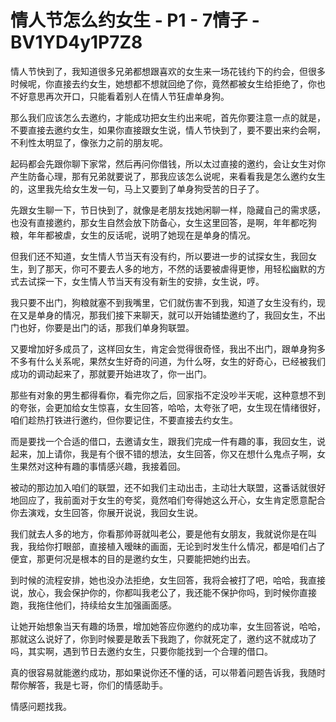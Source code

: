 # 情人节怎么约女生 - P1 - 7情子 - BV1YD4y1P7Z8

情人节快到了，我知道很多兄弟都想跟喜欢的女生来一场花钱约下的约会，但很多时候呢，你直接去约女生，她想都不想就回绝了你，竟然都被女生给拒绝了，你也不好意思再次开口，只能看着别人在情人节狂虐单身狗。

那么我们应该怎么去邀约，才能成功把女生约出来呢，首先你要注意一点的就是，不要直接去邀约女生，如果你直接跟女生说，情人节快到了，要不要出来约会啊，不利性太明显了，像张力之前的朋友呢。

起码都会先跟你聊下家常，然后再问你借钱，所以太过直接的邀约，会让女生对你产生防备心理，那有兄弟就要说了，那我应该怎么说呢，来看看我是怎么邀约女生的，这里我先给女生发一句，马上又要到了单身狗受苦的日子了。

先跟女生聊一下，节日快到了，就像是老朋友找她闲聊一样，隐藏自己的需求感，也没有直接邀约，那女生自然会放下防备心，女生这里回答，是啊，年年都吃狗粮，年年都被虐，女生的反话呢，说明了她现在是单身的情况。

但我们还不知道，女生情人节当天有没有约，所以要进一步的试探女生，我回女生，到了那天，你可不要去人多的地方，不然的话要被虐得更惨，用轻松幽默的方式去试探一下，女生情人节当天有没有新生的安排，女生说，哼。

我只要不出门，狗粮就塞不到我嘴里，它们就伤害不到我，知道了女生没有约，现在又是单身的情况，那我们接下来聊天，就可以开始铺垫邀约了，我回女生，不出门也好，你要是出门的话，那我们单身狗联盟。

又要增加好多成员了，这样回女生，肯定会觉得很奇怪，我出不出门，跟单身狗多不多有什么关系呢，果然女生好奇的问道，为什么呀，女生的好奇心，已经被我们成功的调动起来了，那就要开始进攻了，你一出门。

那些有对象的男生都得看你，看完你之后，回家指不定没吵半天呢，这种意想不到的夸张，会更加给女生惊喜，女生回答，哈哈，太夸张了吧，女生现在情绪很好，咱们趁热打铁进行邀约，但你要记住，不要直接去约女生。

而是要找一个合适的借口，去邀请女生，跟我们完成一件有趣的事，我回女生，说起来，加上请你，我是有个很不错的想法，女生回答，你又在想什么鬼点子啊，女生果然对这种有趣的事情感兴趣，我接着回。

被动的那边加入咱们的联盟，还不如我们主动出击，主动壮大联盟，这番话就很好地回应了，我前面对于女生的夸奖，竟然咱们夸得她这么开心，女生肯定愿意配合你去演戏，女生回答，你展开说说，我回女生说。

我们就去人多的地方，你看那帅哥就叫老公，要是他有女朋友，我就说你是在叫我，我给你打眼部，直接植入暧昧的画面，无论到时发生什么情况，都是咱们占了便宜，那更何况是根本的目的是邀约女生，只要能把她约出去。

到时候的流程安排，她也没办法拒绝，女生回答，我将会被打了吧，哈哈，我直接说，放心，我会保护你的，你都叫我老公了，我还能不保护你吗，到时候你直接跑，我拖住他们，持续给女生加强画面感。

让她开始想象当天有趣的场景，增加她答应你邀约的成功率，女生回答说，哈哈，那就这么说好了，你到时候要是敢丢下我跑了，你就死定了，邀约这不就成功了吗，其实啊，遇到节日去邀约女生，只要你能找到一个合理的借口。

真的很容易就能邀约成功，那如果说你还不懂的话，可以带着问题告诉我，我随时帮你解答，我是七哥，你们的情感助手。

情感问题找我。